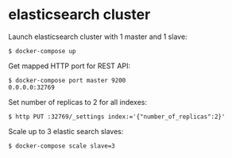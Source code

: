 elasticsearch cluster
=====================

Launch elasticsearch cluster with 1 master and 1 slave:

    $ docker-compose up

Get mapped HTTP port for REST API:

    $ docker-compose port master 9200
    0.0.0.0:32769

Set number of replicas to 2 for all indexes:

    $ http PUT :32769/_settings index:='{"number_of_replicas":2}'

Scale up to 3 elastic search slaves:

    $ docker-compose scale slave=3

